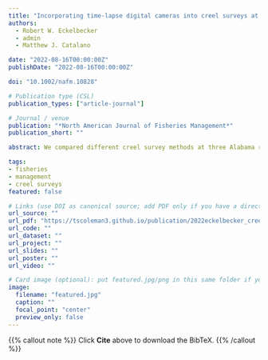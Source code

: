 ```yaml
---
title: "Incorporating time-lapse digital cameras into creel surveys at three Alabama reservoirs"
authors:
  - Robert W. Eckelbecker
  - admin
  - Matthew J. Catalano

date: "2022-08-16T00:00:00Z"
publishDate: "2022-08-16T00:00:00Z"

doi: "10.1002/nafm.10828"

# Publication type (CSL)
publication_types: ["article-journal"]

# Journal / venue
publication: "*North American Journal of Fisheries Management*"
publication_short: ""

abstract: We compared different creel survey methods at three Alabama reservoirs (Harris, Jordan, and Mitchell) to identify approaches that could improve precision. We were particularly interested in whether boat trailer counts from time-lapse photos taken at boat ramp parking lots could be used as an index of fishing effort to improve the temporal coverage of sampling. Angler effort was estimated independently using roving creels, access point creels, and aerial census counts and compared with fixed-location digital camera images of trailers at boat ramps. Digital camera counts of trailers correlated with angler effort from aerial census, access point creel surveys, and roving creel surveys. This finding suggests that time-lapse digital cameras as a sampling method to obtain angler effort may provide a feasible method once calibrated to a system. Best-fitting models for relationships between time-lapse trailer counts and the other creel methods included covariates for season and day type (weekend versus weekday) effects, but not reservoir and time-of-day effects. The inclusion of effort predicted from time-lapse digital cameras incorporated with roving creel surveys did not statistically affect the magnitude of effort estimates but substantially increased the precision of effort estimates.

tags: 
- fisheries
- management
- creel surveys
featured: false

# Links (use DOI as canonical source; add PDF only if you have a direct/public link)
url_source: ""
url_pdf: "https://tscoleman3.github.io/publication/2022eckelbecker_creels/paper.pdf"
url_code: ""
url_dataset: ""
url_project: ""
url_slides: ""
url_poster: ""
url_video: ""

# Card image (optional): put featured.jpg/png in this same folder if you want a thumbnail
image: 
  filename: "featured.jpg"
  caption: ""
  focal_point: "center"
  preview_only: false
---
```


{{% callout note %}}
Click **Cite** above to download the BibTeX.
{{% /callout %}}